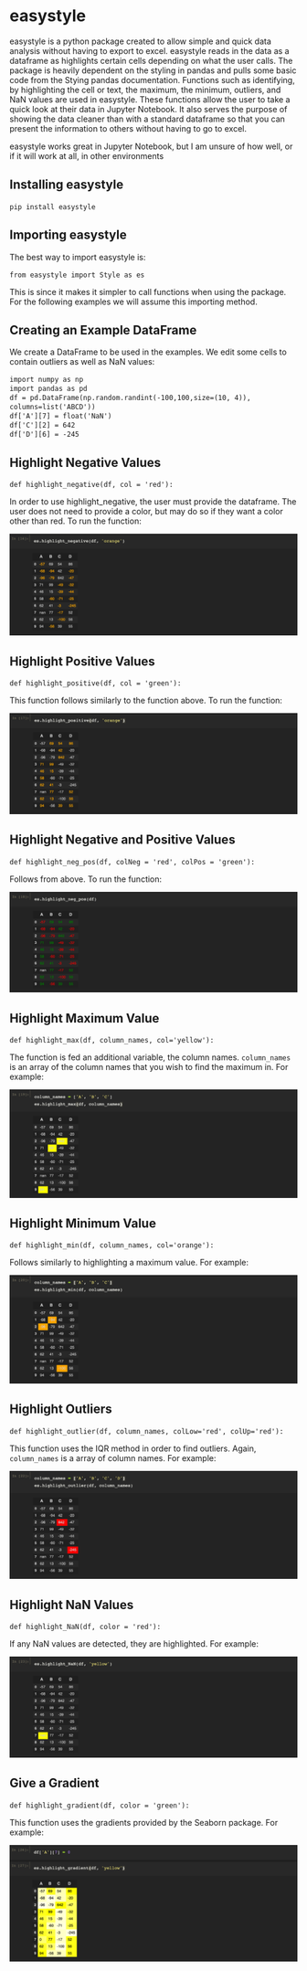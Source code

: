 # easystyle

easystyle is a python package created to allow simple and quick data analysis without having to export to excel. easystyle reads in the data as a dataframe as highlights certain cells depending on what the user calls. The package is heavily dependent on the styling in pandas and pulls some basic code from the Stying pandas documentation. Functions such as identifying, by highlighting the cell or text, the maximum, the minimum, outliers, and NaN values are used in easystyle. These functions allow the user to take a quick look at their data in Jupyter Notebook. It also serves the purpose of showing the data cleaner than with a standard dataframe so that you can present the information to others without having to go to excel.

easystyle works great in Jupyter Notebook, but I am unsure of how well, or if it will work at all, in other environments


## Installing easystyle

    pip install easystyle

## Importing easystyle

The best way to import easystyle is:

    from easystyle import Style as es

This is since it makes it simpler to call functions when using the package. For the following examples we will assume this importing method.

## Creating an Example DataFrame

We create a DataFrame to be used in the examples. We edit some cells to contain outliers as well as NaN values:

    import numpy as np
    import pandas as pd
    df = pd.DataFrame(np.random.randint(-100,100,size=(10, 4)), columns=list('ABCD'))
    df['A'][7] = float('NaN')
    df['C'][2] = 642
    df['D'][6] = -245

## Highlight Negative Values

    def highlight_negative(df, col = 'red'):

In order to use highlight_negative, the user must provide the dataframe. The user does not need to provide a color, but may do so if they want a color other than red. To run the function:
    
![Highlight Negative Values](images/negativeHigh.png "Highlight Negative values")

## Highlight Positive Values

    def highlight_positive(df, col = 'green'):

This function follows similarly to the function above. To run the function:

![Highlight Positive Values](images/positiveHigh.png "Highlight Positive values")

## Highlight Negative and Positive Values

    def highlight_neg_pos(df, colNeg = 'red', colPos = 'green'):

Follows from above. To run the function:

![Highlight Negative/Positive Values](images/negposHighlight.png "Highlight Negative/Positive values")

## Highlight Maximum Value

    def highlight_max(df, column_names, col='yellow'):

The function is fed an additional variable, the column names. `column_names` is an array of the column names that you wish to find the maximum in. For example:

![Highlight Max Values](images/highlightMax.png "Highlight Max values")

## Highlight Minimum Value

    def highlight_min(df, column_names, col='orange'):

Follows similarly to highlighting a maximum value. For example:

![Highlight Min Values](images/highlightMin.png "Highlight Min values")

## Highlight Outliers

    def highlight_outlier(df, column_names, colLow='red', colUp='red'):

This function uses the IQR method in order to find outliers. Again, `column_names` is a array of column names. For example:

![Highlight Outlier Values](images/outlier.png "Highlight Outlier values")

## Highlight NaN Values

    def highlight_NaN(df, color = 'red'):

If any NaN values are detected, they are highlighted. For example:

![Highlight NaN Values](images/nanHigh.png "Highlight NaN values")

## Give a Gradient

    def highlight_gradient(df, color = 'green'):

This function uses the gradients provided by the Seaborn package. For example:

![Gradient](images/gradient.png "Gradient")
